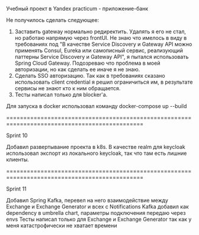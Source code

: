 Учебный проект в Yandex practicum - приложение-банк

Не получилось сделать следующее:
1. Заставить gateway нормально редиректить. Удалять я его не стал, но работаю напрямую через frontUI. Не знаю что имелось в виду в требованиях под "В качестве Service Discovery и Gateway API можно применять Consul, Eureka или самописный сервис, реализующий паттерны Service Discovery и Gateway API", я пытался использовать Spring Cloud Gateway. Подозреваю что проблема в моей авторизации, но как сделать ее иначе я не знаю.
2. Сделать SSO авторизацию. Так как в требованиях сказано использовать client credential я решил ограничиться им, в результате сервисы не знают кто к ним обращается.
3. Тесты написал только для blocker'а.

Для запуска в docker использовал команду docker-compose up --build

==============================================================================================

Sprint 10

Добавил развертывание проекта в k8s.
В качестве realm для keycloak использовал экспорт из локального keycloak, так что там есть лишние клиенты.

==============================================================================================

Sprint 11

Добавил Spring Kafka, перевел на него взаимодействие между Exchange и Exchange Generator и всех с Notifications
Kafka добавил как dependency в umbrella chart, параметры подключения передаю через envs
Тесты написал только для Exchange и Exchange Generator так как у меня катастрофически не хватает времени